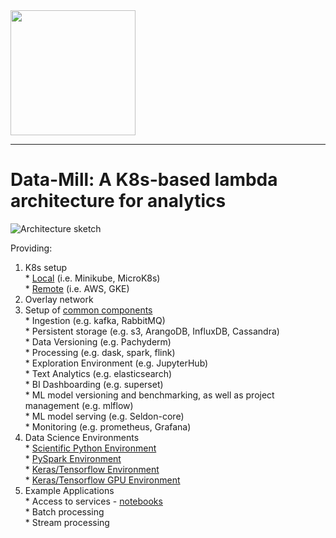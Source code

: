 <img src="https://raw.githubusercontent.com/data-mill-cloud/data-mill/master/docs/img/logos/logo_data_mill_2.png" width="200">

---
# Data-Mill: A K8s-based lambda architecture for analytics

![Architecture sketch](https://raw.githubusercontent.com/data-mill-cloud/data-mill/master/docs/img/architecture.png)


Providing:  
  1. K8s setup  
    * [Local](https://github.com/data-mill-cloud/data-mill/tree/master/infrastructure/k8s) (i.e. Minikube, MicroK8s)  
    * [Remote](https://github.com/data-mill-cloud/data-mill/tree/master/infrastructure/k8s/kops) (i.e. AWS, GKE)  
  2. Overlay network  
  3. Setup of [common components](https://github.com/data-mill-cloud/data-mill/tree/master/infrastructure/components)  
    * Ingestion (e.g. kafka, RabbitMQ)  
    * Persistent storage (e.g. s3, ArangoDB, InfluxDB, Cassandra)  
    * Data Versioning (e.g. Pachyderm)  
    * Processing (e.g. dask, spark, flink)  
    * Exploration Environment (e.g. JupyterHub)  
    * Text Analytics (e.g. elasticsearch)  
    * BI Dashboarding (e.g. superset)  
    * ML model versioning and benchmarking, as well as project management (e.g. mlflow)  
    * ML model serving (e.g. Seldon-core)  
    * Monitoring (e.g. prometheus, Grafana)  
  4. Data Science Environments  
    * [Scientific Python Environment](https://github.com/data-mill-cloud/data-mill/blob/master/infrastructure/components/jupyterhub/ds_environments/python_env/Dockerfile)  
    * [PySpark Environment](https://github.com/data-mill-cloud/data-mill/blob/master/infrastructure/components/jupyterhub/ds_environments/pyspark_env/Dockerfile)  
    * [Keras/Tensorflow Environment](https://github.com/data-mill-cloud/data-mill/blob/master/infrastructure/components/jupyterhub/ds_environments/pydl_env/Dockerfile)  
    * [Keras/Tensorflow GPU Environment](https://github.com/data-mill-cloud/data-mill/blob/master/infrastructure/components/jupyterhub/ds_environments/pydl_gpu_env/Dockerfile)  
  5. Example Applications  
    * Access to services - [notebooks](https://github.com/data-mill-cloud/data-mill/tree/master/infrastructure/data)  
    * Batch processing  
    * Stream processing  
